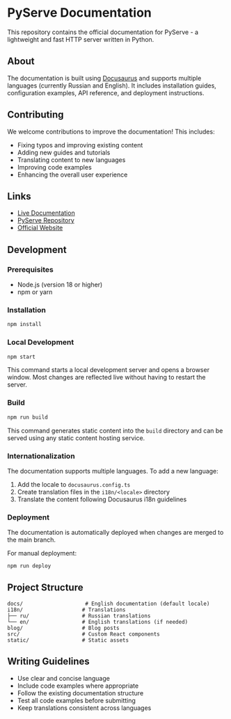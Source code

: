 # PyServe Documentation 

This repository contains the official documentation for PyServe - a lightweight and fast HTTP server written in Python.

## About

The documentation is built using [Docusaurus](https://docusaurus.io/) and supports multiple languages (currently Russian and English). It includes installation guides, configuration examples, API reference, and deployment instructions.

## Contributing

We welcome contributions to improve the documentation! This includes:

- Fixing typos and improving existing content
- Adding new guides and tutorials
- Translating content to new languages
- Improving code examples
- Enhancing the overall user experience

## Links

- [Live Documentation](https://docs.pyserve.org)
- [PyServe Repository](https://github.com/ShiftyX1/PyServe)
- [Official Website](https://pyserve.org)

## Development

### Prerequisites

- Node.js (version 18 or higher)
- npm or yarn

### Installation

```bash
npm install
```

### Local Development

```bash
npm start
```

This command starts a local development server and opens a browser window. Most changes are reflected live without having to restart the server.

### Build

```bash
npm run build
```

This command generates static content into the `build` directory and can be served using any static content hosting service.

### Internationalization

The documentation supports multiple languages. To add a new language:

1. Add the locale to `docusaurus.config.ts`
2. Create translation files in the `i18n/<locale>` directory
3. Translate the content following Docusaurus i18n guidelines

### Deployment

The documentation is automatically deployed when changes are merged to the main branch.

For manual deployment:

```bash
npm run deploy
```

## Project Structure

```
docs/                    # English documentation (default locale)
i18n/                   # Translations
├── ru/                 # Russian translations
└── en/                 # English translations (if needed)
blog/                   # Blog posts
src/                    # Custom React components
static/                 # Static assets
```

## Writing Guidelines

- Use clear and concise language
- Include code examples where appropriate
- Follow the existing documentation structure
- Test all code examples before submitting
- Keep translations consistent across languages

